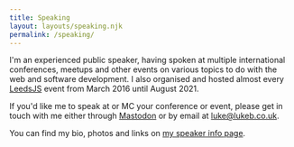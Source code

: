```yaml
---
title: Speaking
layout: layouts/speaking.njk
permalink: /speaking/
---
```


I'm an experienced public speaker, having spoken at multiple international conferences, meetups and other events on various topics to do with the web and software development. I also organised and hosted almost every [LeedsJS](https://leedsjs.com) event from March 2016 until August 2021.

<!-- excerpt -->

If you'd like me to speak at or MC your conference or event, please get in touch with me either through [Mastodon](https://indieweb.social/@CodeFoodPixels) or by email at [luke@lukeb.co.uk](mailto:luke@lukeb.co.uk).

You can find my bio, photos and links on [my speaker info page](/speaking/info).
